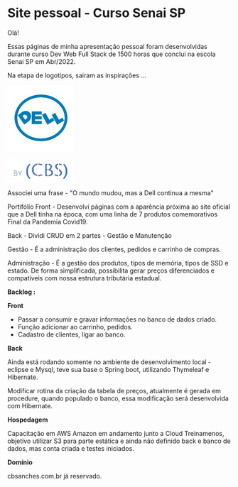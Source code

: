 # Site pessoal - Curso Senai SP

Olá! 

Essas páginas de minha apresentação pessoal foram desenvolvidas durante curso Dev Web Full Stack de 1500 horas que conclui na escola Senai SP em Abr/2022.  

Na etapa de logotipos, sairam as inspirações ... 

![](https://github.com/Claudio-Sanches/Projeto-integradorFront/blob/main/Dell/_imagem/logo%20Dell.jpg)

![](https://github.com/Claudio-Sanches/Projeto-integradorFront/blob/main/_imagem/lg_Claudio1.jpg)

Associei uma frase - "O mundo mudou, mas a Dell continua a mesma"

Portifólio Front - Desenvolvi páginas com a aparência próxima ao site oficial que a Dell tinha na época, com uma linha de 7 produtos comemorativos Final da Pandemia Covid19.   

Back - Dividi CRUD em 2 partes - Gestão e Manutenção

Gestão - É a administração dos clientes, pedidos e carrinho de compras.

Administração - É a gestão dos produtos, tipos de memória, tipos de SSD e estado. De forma simplificada, possibilita gerar preços diferenciados e compatíveis com nossa estrutura tributária estadual.

**Backlog :** 

**Front** 

- Passar a consumir e gravar informações no banco de dados criado.
- Função adicionar ao carrinho, pedidos.
- Cadastro de clientes, ligar ao banco.

**Back**

Ainda está rodando somente no ambiente de desenvolvimento local - eclipse e Mysql, teve sua base o Spring boot, utilizando Thymeleaf e Hibernate.

Modificar rotina da criação da tabela de preços, atualmente é gerada em procedure, quando populado o banco, essa modificação será desenvolvida com Hibernate.

**Hospedagem** 

Capacitação em AWS Amazon em andamento junto a Cloud Treinamenos, objetivo utilizar S3 para parte estática e ainda não definido back e banco de dados, mas conta criada e testes iniciados.

**Domínio**

cbsanches.com.br já reservado.
